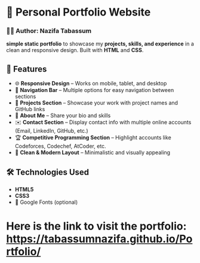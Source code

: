 # 🌟 Personal Portfolio Website
### 👩‍💻 Author: Nazifa Tabassum

**simple static portfolio** to showcase my **projects, skills, and experience** in a clean and responsive design. Built with **HTML** and **CSS**. 
## 🧩 Features

- 🌐 **Responsive Design** – Works on mobile, tablet, and desktop  
- 🧭 **Navigation Bar** – Multiple options for easy navigation between sections  
- 📂 **Projects Section** – Showcase your work with project names and GitHub links  
- 📝 **About Me** – Share your bio and skills  
- ✉️ **Contact Section** – Display contact info with multiple online accounts (Email, LinkedIn, GitHub, etc.)  
- 🏆 **Competitive Programming Section** – Highlight accounts like Codeforces, Codechef, AtCoder, etc.  
- 🎨 **Clean & Modern Layout** – Minimalistic and visually appealing

## 🛠 Technologies Used

- **HTML5**  
- **CSS3**  
- 🎨 Google Fonts (optional)
# Here is the link to visit the portfolio: https://tabassumnazifa.github.io/Portfolio/



